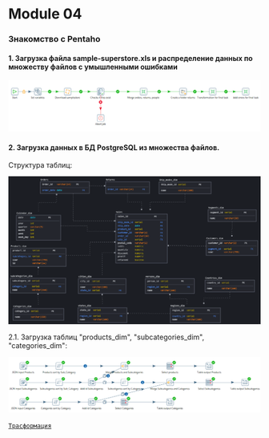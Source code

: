 # Module 04
### Знакомство с Pentaho

#### 1. Загрузка файла sample-superstore.xls и распределение данных по множеству файлов с умышленными ошибками

<code>![DataSource](https://github.com/timurborisevich/DataLearn/blob/main/Module_04/PentahoPractics/PentahoImages/Download_sample.png "")</code>

#### 2. Загрузка данных в БД PostgreSQL из множества файлов.

Структура таблиц:

<code>![Картинка](https://github.com/timurborisevich/DataLearn/blob/main/Module_02/Physical_model.png "")</code>

2.1. Загрузка таблиц "products_dim", "subcategories_dim", "categories_dim":

<code>![Картинка](https://github.com/timurborisevich/DataLearn/blob/main/Module_04/PentahoPractics/PentahoImages/Download_products.png "")</code>

<code>[Трасформация](https://github.com/timurborisevich/DataLearn/blob/main/Module_04/PentahoPractics/PentahoFiles/download_products.ktr "")</code>
